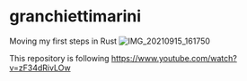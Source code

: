 # granchiettimarini
Moving my first steps in Rust
![IMG_20210915_161750](https://user-images.githubusercontent.com/1139361/133696311-a4dcbbc9-a491-428d-bc9d-a321910e1d6a.jpg)

This repository is following https://www.youtube.com/watch?v=zF34dRivLOw
